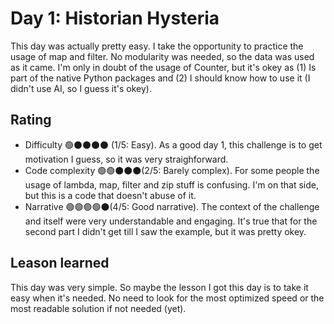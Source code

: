 # Day 1: Historian Hysteria

This day was actually pretty easy. I take the opportunity to practice the usage of map and filter. No modularity was needed, so the data was used as it came.
I'm only in doubt of the usage of Counter, but it's okey as (1) Is part of the native Python packages and (2) I should know how to use it (I didn't use AI, so I guess it's okey).

## Rating
- Difficulty 🟢⚫️⚫️⚫️⚫️ (1/5: Easy). As a good day 1, this challenge is to get motivation I guess, so it was very straighforward.
- Code complexity 🟢🟢⚫️⚫️⚫️(2/5: Barely complex). For some people the usage of lambda, map, filter and zip stuff is confusing. I'm on that side, but this is a code that doesn't abuse of it.
- Narrative 🟢🟢🟢🟢⚫️(4/5: Good narrative). The context of the challenge and itself were very understandable and engaging. It's true that for the second part I didn't get till I saw the example, but it was pretty okey.

## Leason learned
This day was very simple. So maybe the lesson I got this day is to take it easy when it's needed. No need to look for the most optimized speed or the most readable solution if not needed (yet).